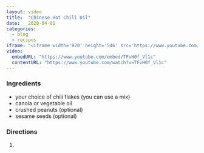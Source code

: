 ```yaml
---
layout: video
title:  "Chinese Hot Chili Oil"
date:   2020-04-01
categories:
  - blog
  - recipes
iframe: "<iframe width='970' height='546' src='https://www.youtube.com/embed/TFvH0f_Vl1c' frameborder='0' allow='accelerometer; autoplay; encrypted-media; gyroscope; picture-in-picture' allowfullscreen></iframe>"
video:
  embedURL: "https://www.youtube.com/embed/TFvH0f_Vl1c"
  contentURL: "https://www.youtube.com/watch?v=TFvH0f_Vl1c"
---
```


### Ingredients

* your choice of chili flakes (you can use a mix)
* canola or vegetable oil
* crushed peanuts (optional)
* sesame seeds (optional)

### Directions
1.
